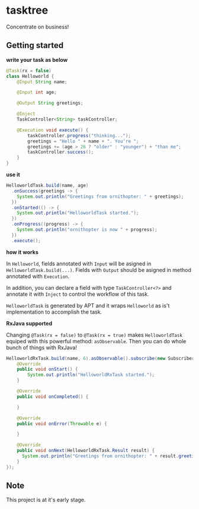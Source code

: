 # tasktree

Concentrate on business!

## Getting started

**write your task as below**

```java
@Task(rx = false)
class Helloworld {
    @Input String name;

    @Input int age;

    @Output String greetings;

    @Inject
    TaskController<String> taskController;

    @Execution void execute() {
        taskController.progress("thinking...");
        greetings = "Hello " + name + ". You're ";
        greetings += (age > 26 ? "older" : "younger") + "than me";
        taskController.success();
    }
}
```

**use it**

```java
HelloworldTask.build(name, age)
  .onSuccess(greetings -> {
    System.out.println("Greetings from ornithopter: " + greetings);
  })
  .onStarted(() -> {
    System.out.println("HelloworldTask started.");
  })
  .onProgress((progress) -> {
    System.out.println("ornithopter is now " + progress);
  })
  .execute();
```

**how it works**

In `Helloworld`, fields annotated with `Input` will be asigned in `HelloworldTask.build(...)`. Fields with `Output` should be asigned in
method annotated with `Execution`.

In addition, you can declare a field with type `TaskController<?>` and annotate it with `Inject` to control the workflow of this task.

`HelloworldTask` is generated by APT and it wraps `Helloworld` as is't implementation to accomplish the task.

**RxJava supported**

Changing `@Task(rx = false)` to `@Task(rx = true)` makes `HelloworldTask` equiped with this powerful method: `asObservable`.
Then you can do whole bunch of things with RxJava!

```java
HelloworldRxTask.build(name, 6).asObservable().subscribe(new Subscriber<HelloworldRxTask.Result>() {
    @Override
    public void onStart() {
        System.out.println("HelloworldRxTask started.");
    }

    @Override
    public void onCompleted() {

    }

    @Override
    public void onError(Throwable e) {

    }

    @Override
    public void onNext(HelloworldRxTask.Result result) {
      System.out.println("Greetings from ornithopter: " + result.greetings);
    }
});
```

## Note

This project is at it's early stage.

